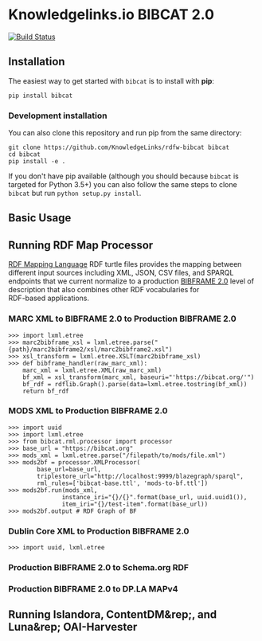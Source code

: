 # Knowledgelinks.io BIBCAT 2.0

[![Build Status](https://travis-ci.org/KnowledgeLinks/bibcat.svg)](https://travis-ci.org/KnowledgeLinks/bibcat)


## Installation
The easiest way to get started with `bibcat` is to install with **pip**:

    pip install bibcat

### Development installation 
You can also clone this repository and run pip from the same directory:

    git clone https://github.com/KnowledgeLinks/rdfw-bibcat bibcat
    cd bibcat
    pip install -e . 

If you don't have pip available (although you should because `bibcat` is targeted for Python 3.5+)
you can also follow the same steps to clone `bibcat` but run `python setup.py install`.    

## Basic Usage

## Running RDF Map Processor
[RDF Mapping Language](http://rml.io/) RDF turtle files provides the mapping between
 different input sources including XML, JSON,  CSV files, and SPARQL endpoints that
we current normalize to a production [BIBFRAME 2.0](http://www.loc.gov/bibframe/docs/index.html)
level of description that also combines other RDF vocabularies for  
RDF-based applications.

### MARC XML to BIBFRAME 2.0 to Production BIBFRAME 2.0

    >>> import lxml.etree
    >>> marc2bibframe_xsl = lxml.etree.parse("{path}/marc2bibframe2/xsl/marc2bibframe2.xsl")
    >>> xsl_transform = lxml.etree.XSLT(marc2bibframe_xsl)
    >>> def bibframe_handler(raw_marc_xml):
	    marc_xml = lxml.etree.XML(raw_marc_xml)
	    bf_xml = xsl_transform(marc_xml, baseuri="'https://bibcat.org/'")
	    bf_rdf = rdflib.Graph().parse(data=lxml.etree.tostring(bf_xml))
	    return bf_rdf

### MODS XML to Production BIBFRAME 2.0

    >>> import uuid
    >>> import lxml.etree
    >>> from bibcat.rml.processor import processor
    >>> base_url = "https://bibcat.org"
    >>> mods_xml = lxml.etree.parse("/filepath/to/mods/file.xml")
    >>> mods2bf = processor.XMLProcessor(
            base_url=base_url,
            triplestore_url="http://localhost:9999/blazegraph/sparql",
            rml_rules=['bibcat-base.ttl', 'mods-to-bf.ttl'])
    >>> mods2bf.run(mods_xml, 
                   instance_iri="{}/{}".format(base_url, uuid.uuid1()),
                   item_iri="{}/test-item".format(base_url))
    >>> mods2bf.output # RDF Graph of BF
                                           

### Dublin Core XML to Production BIBFRAME 2.0

    >>> import uuid, lxml.etree

### Production BIBFRAME 2.0 to Schema.org RDF

### Production BIBFRAME 2.0 to DP.LA MAPv4

## Running Islandora, ContentDM&rep;, and Luna&rep; OAI-Harvester

